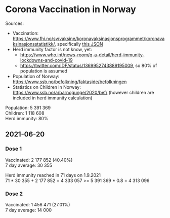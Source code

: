 # Corona Vaccination in Norway

Sources:

- Vaccination: <https://www.fhi.no/sv/vaksine/koronavaksinasjonsprogrammet/koronavaksinasjonsstatistikk/>, specifically [this JSON](https://www.fhi.no/api/chartdata/api/99119)
- Herd immunity factor is not know, yet:
  - <https://www.who.int/news-room/q-a-detail/herd-immunity-lockdowns-and-covid-19>
  - <https://twitter.com/IDF/status/1369952743889195009>, so 80% of population is assumed
- Population of Norway: <https://www.ssb.no/befolkning/faktaside/befolkningen>
- Statistics on Children in Norway: https://www.ssb.no/a/barnogunge/2020/bef/ (however children are included in herd immunity calculation)

Population: 5 391 369  
Children: 1 118 608  
Herd immunity: 80%  

## 2021-06-20

### Dose 1

Vaccinated: 2 177 852 (40.40%)  
7 day average: 30 355

Herd immunity reached in 71 days on 1.9.2021  
71 * 30 355 + 2 177 852 = 4 333 057 >= 5 391 369 * 0.8 = 4 313 096

### Dose 2

Vaccinated: 1 456 471 (27.01%)  
7 day average: 14 000

